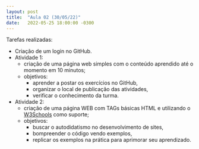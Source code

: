 ```yaml
---
layout: post
title:  "Aula 02 (30/05/22)"
date:   2022-05-25 18:00:00 -0300
---
```


Tarefas realizadas:
* Criação de um login no GitHub.
* Atividade 1:
  * criação de uma página web simples com o conteúdo aprendido até o momento em 10 minutos;
  * objetivos:
    * aprender a postar os exercícios no GitHub,
    * organizar o local de publicação das atividades,
    * verificar o conhecimento da turma.
* Atividade 2:
  * criação de uma página WEB com TAGs básicas HTML e utilizando o [W3Schools](https://www.w3schools.com) como suporte;
  * objetivos:
    * buscar o autodidatismo no desenvolvimento de sites,
    * bompreender o código vendo exemplos,
    * replicar os exemplos na prática para aprimorar seu aprendizado.
